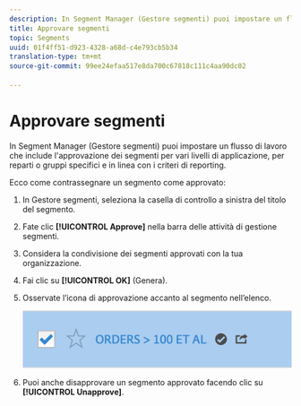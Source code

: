 ```yaml
---
description: In Segment Manager (Gestore segmenti) puoi impostare un flusso di lavoro che include l'approvazione dei segmenti per vari livelli di applicazione, per reparti o gruppi specifici e in linea con i criteri di reporting.
title: Approvare segmenti
topic: Segments
uuid: 01f4ff51-d923-4328-a68d-c4e793cb5b34
translation-type: tm+mt
source-git-commit: 99ee24efaa517e8da700c67818c111c4aa90dc02

---
```



# Approvare segmenti

In Segment Manager (Gestore segmenti) puoi impostare un flusso di lavoro che include l'approvazione dei segmenti per vari livelli di applicazione, per reparti o gruppi specifici e in linea con i criteri di reporting.

Ecco come contrassegnare un segmento come approvato:

1. In Gestore segmenti, seleziona la casella di controllo a sinistra del titolo del segmento.
1. Fate clic **[!UICONTROL Approve]** nella barra delle attività di gestione segmenti.
1. Considera la condivisione dei segmenti approvati con la tua organizzazione.
1. Fai clic su **[!UICONTROL OK]** (Genera).
1. Osservate l’icona di approvazione accanto al segmento nell’elenco.

   ![](assets/seg_approved.png)

1. Puoi anche disapprovare un segmento approvato facendo clic su **[!UICONTROL Unapprove]**.

